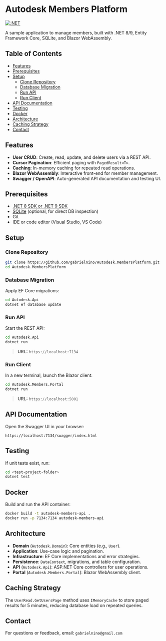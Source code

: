 # Autodesk Members Platform

[![.NET](https://img.shields.io/badge/.NET-8%2F9-blue)](https://dotnet.microsoft.com/)

A sample application to manage members, built with .NET 8/9, Entity Framework Core, SQLite, and Blazor WebAssembly.

## Table of Contents

- [Features](#features)
- [Prerequisites](#prerequisites)
- [Setup](#setup)
  - [Clone Repository](#clone-repository)
  - [Database Migration](#database-migration)
  - [Run API](#run-api)
  - [Run Client](#run-client)
- [API Documentation](#api-documentation)
- [Testing](#testing)
- [Docker](#docker)
- [Architecture](#architecture)
- [Caching Strategy](#caching-strategy)
- [Contact](#contact)

## Features

- **User CRUD**: Create, read, update, and delete users via a REST API.
- **Cursor Pagination**: Efficient paging with `PagedResult<T>`.
- **Caching**: In-memory caching for repeated read operations.
- **Blazor WebAssembly**: Interactive front-end for member management.
- **Swagger / OpenAPI**: Auto-generated API documentation and testing UI.

## Prerequisites

- [.NET 8 SDK or .NET 9 SDK](https://dotnet.microsoft.com/download)
- [SQLite](https://www.sqlite.org/download.html) (optional, for direct DB inspection)
- Git
- IDE or code editor (Visual Studio, VS Code)

## Setup

### Clone Repository

```bash
git clone https://github.com/gabrielnino/Autodesk.MembersPlatform.git
cd Autodesk.MembersPlatform
```

### Database Migration

Apply EF Core migrations:

```bash
cd Autodesk.Api
dotnet ef database update
```

### Run API

Start the REST API:

```bash
cd Autodesk.Api
dotnet run
```

> **URL:** `https://localhost:7134`

### Run Client

In a new terminal, launch the Blazor client:

```bash
cd Autodesk.Members.Portal
dotnet run
```

> **URL:** `https://localhost:5001`

## API Documentation

Open the Swagger UI in your browser:

```text
https://localhost:7134/swagger/index.html
```

## Testing

If unit tests exist, run:

```bash
cd <test-project-folder>
dotnet test
```

## Docker

Build and run the API container:

```bash
docker build -t autodesk-members-api .
docker run -p 7134:7134 autodesk-members-api
```

## Architecture

- **Domain** (`Autodesk.Domain`): Core entities (e.g., `User`).
- **Application**: Use-case logic and pagination.
- **Infrastructure**: EF Core implementations and error strategies.
- **Persistence**: `DataContext`, migrations, and table configuration.
- **API** (`Autodesk.Api`): ASP.NET Core controllers for user operations.
- **Portal** (`Autodesk.Members.Portal`): Blazor WebAssembly client.

## Caching Strategy

The `UserRead.GetUsersPage` method uses `IMemoryCache` to store paged results for 5 minutes, reducing database load on repeated queries.

## Contact

For questions or feedback, email: `gabrielnino@gmail.com`

